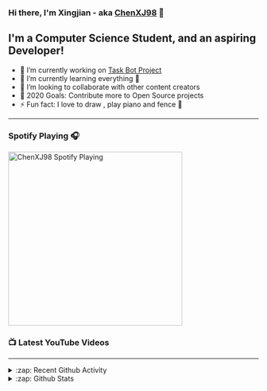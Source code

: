 ### Hi there, I'm Xingjian - aka [ChenXJ98][website] 👋

## I'm a Computer Science Student, and an aspiring Developer!

- 🔭 I’m currently working on [Task Bot Project][taskbot]
- 🌱 I’m currently learning everything 🤣
- 👯 I’m looking to collaborate with other content creators
- 🥅 2020 Goals: Contribute more to Open Source projects
- ⚡ Fun fact: I love to draw , play piano and fence 🤺

---

### Spotify Playing 🎧
[<img src="https://now-playing-codestackr.vercel.app/api/spotify-playing" alt="ChenXJ98 Spotify Playing" width="350" />](https://open.spotify.com/user/11158349923)

### 📺 Latest YouTube Videos

<!-- YOUTUBE:START -->
<!-- YOUTUBE:END -->

---

<details>
  <summary>:zap: Recent Github Activity</summary>
  
<!--START_SECTION:activity-->
<!--END_SECTION:activity-->

</details>

<details>
  <summary>:zap: Github Stats</summary>

  <img align="left" alt="codeSTACKr's Github Stats" src="https://github-readme-stats.codestackr.vercel.app/api?username=codeSTACKr&show_icons=true&hide_border=true" />

</details>

[website]: https://github.com/ChenXJ98
[taskbot]: https://github.com/ChenXJ98/ip
